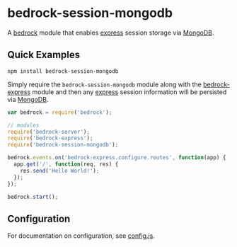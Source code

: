 # bedrock-session-mongodb

A [bedrock][] module that enables [express][] session storage via [MongoDB][].

## Quick Examples

```
npm install bedrock-session-mongodb
```

Simply require the `bedrock-session-mongodb` module along with the
[bedrock-express][] module and then any [express][] session information will
be persisted via [MongoDB][].

```js
var bedrock = require('bedrock');

// modules
require('bedrock-server');
require('bedrock-express');
require('bedrock-session-mongodb');

bedrock.events.on('bedrock-express.configure.routes', function(app) {
  app.get('/', function(req, res) {
    res.send('Hello World!');
  });
});

bedrock.start();
```

## Configuration

For documentation on configuration, see [config.js](./lib/config.js).


[bedrock]: https://github.com/digitalbazaar/bedrock
[bedrock-express]: https://github.com/digitalbazaar/bedrock-express
[express]: https://github.com/strongloop/express
[MongoDB]: https://www.mongodb.org/
